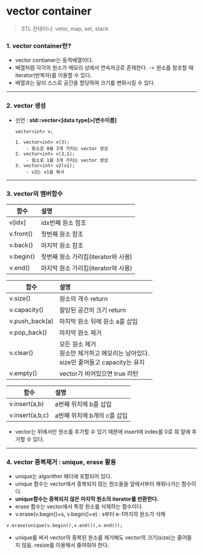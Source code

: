 # vector container

> STL 컨테이너: vetor, map, set, stack


### 1. vector container란?

- vector contianer는 동적배열이다.
- 배열처럼 각각의 원소가 메모리 상에서 연속저긍로 존재한다. -> 원소를 참조할 때 iterator(반복자)를 이용할 수 있다. 
- 배열과는 달리 스스로 공간을 할당하여 크기를 변화시킬 수 있다. 

<hr> 

### 2. vector 생성 

- 선언 : <strong> std::vector<[data type]>[변수이름] </strong>

      vector<int> v;
      
      1. vector<int> v(3);  
          - 원소로 0을 3개 가지는 vector 생성
      2. vector<int> v(3,1); 
          - 원소로 1을 3개 가지는 vector 생성
      3. vector<int> v2(v1); 
          - v2는 v1을 복사
      
<hr> 

### 3. vector의 멤버함수 

 함수 | 설명 
---|:---
v[idx]|idx번째 원소 참조
v.front()|첫번째 원소 참조
v.back()|마지막 원소 참조
v.begin()|첫번째 원소 가리킴(iterator와 사용)
v.end()|마지막 원소 가리킴(iterator와 사용)


 함수 | 설명 
---|:---
v.size()|원소의 개수 return
v.capacity()|할당된 공간의 크기 return
v.push_back(a)|마지막 원소 뒤에 원소 a를 삽입
v.pop_back()|마지막 원소 제거
v.clear()|모든 원소 제거 <br> 원소만 제거하고 메모리는 남아있다. <br> size만 줄어들고 capacity는 유지
v.empty()|vector가 비어있으면 true 리턴


 함수 | 설명 
---|:---
v.insert(a,b)|a번째 위치에 b를 삽입
v.insert(a,b,c)|a번째 위치에 b개의 c를 삽입

* vector는 뒤에서만 원소를 추가할 수 있기 때문에 insert에 index를 0로 줘 앞에 추가할 수 있다. 

<hr>

### 4. vector 중복제거 : unique, erase 활용 
- unique는 algorithm 헤더에 포함되어 있다.
- unique 함수는 vector에서 중복되지 않는 원소들을 앞에서부터 채워나가는 함수이다.
- <strong>unique함수는 중복되지 않은 마지막 원소의 iterator를 반환한다.</strong>
- erase 함수는 vector에서 특정 원소를 삭제하는 함수이다.
- v.erase(v.begin()+s, v.begin()+e) :  s부터 e-1까지의 원소가 삭제

```
v.erase(unique(v.begin(),v.end()),v.end());
```
- unique를 써서 vector의 중복된 원소를 제거해도 vector의 크기(size)는 줄어들지 않음. resize를 이용해서 줄여줘야 한다.



 
